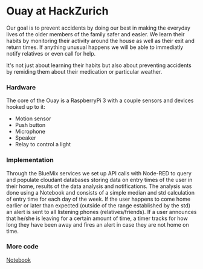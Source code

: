 # Ouay at HackZurich

Our goal is to prevent accidents by doing our best in making the everyday lives of the older members of the family safer and easier. We learn their habits by monitoring their activity around the house as well as their exit and return times. If anything unusual happens we will be able to immediatly notify relatives or even call for help.

It's not just about learning their habits but also about preventing accidents by remiding them about their medication or particular weather.

### Hardware
The core of the Ouay is a RaspberryPi 3 with a couple sensors and devices hooked up to it:

- Motion sensor
- Push button
- Microphone
- Speaker
- Relay to control a light

### Implementation
Through the BlueMix services we set up API calls with Node-RED to query and populate cloudant databases storing data on entry times of the user in their home, results of the data analysis and notifications. The analysis was done using a Notebook and consists of a simple median and std calculation of entry time for each day of the week. If the user happens to come home earlier or later than expected (outside of the range established by the std) an alert is sent to all listening phones (relatives/friends). If a user announces that he/she is leaving for a certain amount of time, a timer tracks for how long they have been away and fires an alert in case they are not home on time. 

### More code
[Notebook](https://console.ng.bluemix.net/data/notebooks/fac9f6cf-45f3-4fa7-bc09-081ed7127c45/view?access_token=3c6b927fb8c763bca8edf94afde2cd5a2cf8194a709c6cbeb31fa10cf58e8809)


